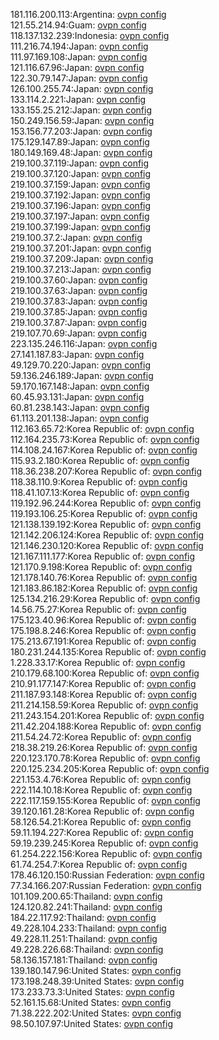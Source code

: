 181.116.200.113:Argentina: [ovpn config](vpn/181_116_200_113.ovpn)  
121.55.214.94:Guam: [ovpn config](vpn/121_55_214_94.ovpn)  
118.137.132.239:Indonesia: [ovpn config](vpn/118_137_132_239.ovpn)  
111.216.74.194:Japan: [ovpn config](vpn/111_216_74_194.ovpn)  
111.97.169.108:Japan: [ovpn config](vpn/111_97_169_108.ovpn)  
121.116.67.96:Japan: [ovpn config](vpn/121_116_67_96.ovpn)  
122.30.79.147:Japan: [ovpn config](vpn/122_30_79_147.ovpn)  
126.100.255.74:Japan: [ovpn config](vpn/126_100_255_74.ovpn)  
133.114.2.221:Japan: [ovpn config](vpn/133_114_2_221.ovpn)  
133.155.25.212:Japan: [ovpn config](vpn/133_155_25_212.ovpn)  
150.249.156.59:Japan: [ovpn config](vpn/150_249_156_59.ovpn)  
153.156.77.203:Japan: [ovpn config](vpn/153_156_77_203.ovpn)  
175.129.147.89:Japan: [ovpn config](vpn/175_129_147_89.ovpn)  
180.149.169.48:Japan: [ovpn config](vpn/180_149_169_48.ovpn)  
219.100.37.119:Japan: [ovpn config](vpn/219_100_37_119.ovpn)  
219.100.37.120:Japan: [ovpn config](vpn/219_100_37_120.ovpn)  
219.100.37.159:Japan: [ovpn config](vpn/219_100_37_159.ovpn)  
219.100.37.192:Japan: [ovpn config](vpn/219_100_37_192.ovpn)  
219.100.37.196:Japan: [ovpn config](vpn/219_100_37_196.ovpn)  
219.100.37.197:Japan: [ovpn config](vpn/219_100_37_197.ovpn)  
219.100.37.199:Japan: [ovpn config](vpn/219_100_37_199.ovpn)  
219.100.37.2:Japan: [ovpn config](vpn/219_100_37_2.ovpn)  
219.100.37.201:Japan: [ovpn config](vpn/219_100_37_201.ovpn)  
219.100.37.209:Japan: [ovpn config](vpn/219_100_37_209.ovpn)  
219.100.37.213:Japan: [ovpn config](vpn/219_100_37_213.ovpn)  
219.100.37.60:Japan: [ovpn config](vpn/219_100_37_60.ovpn)  
219.100.37.63:Japan: [ovpn config](vpn/219_100_37_63.ovpn)  
219.100.37.83:Japan: [ovpn config](vpn/219_100_37_83.ovpn)  
219.100.37.85:Japan: [ovpn config](vpn/219_100_37_85.ovpn)  
219.100.37.87:Japan: [ovpn config](vpn/219_100_37_87.ovpn)  
219.107.70.69:Japan: [ovpn config](vpn/219_107_70_69.ovpn)  
223.135.246.116:Japan: [ovpn config](vpn/223_135_246_116.ovpn)  
27.141.187.83:Japan: [ovpn config](vpn/27_141_187_83.ovpn)  
49.129.70.220:Japan: [ovpn config](vpn/49_129_70_220.ovpn)  
59.136.246.189:Japan: [ovpn config](vpn/59_136_246_189.ovpn)  
59.170.167.148:Japan: [ovpn config](vpn/59_170_167_148.ovpn)  
60.45.93.131:Japan: [ovpn config](vpn/60_45_93_131.ovpn)  
60.81.238.143:Japan: [ovpn config](vpn/60_81_238_143.ovpn)  
61.113.201.138:Japan: [ovpn config](vpn/61_113_201_138.ovpn)  
112.163.65.72:Korea Republic of: [ovpn config](vpn/112_163_65_72.ovpn)  
112.164.235.73:Korea Republic of: [ovpn config](vpn/112_164_235_73.ovpn)  
114.108.24.167:Korea Republic of: [ovpn config](vpn/114_108_24_167.ovpn)  
115.93.2.180:Korea Republic of: [ovpn config](vpn/115_93_2_180.ovpn)  
118.36.238.207:Korea Republic of: [ovpn config](vpn/118_36_238_207.ovpn)  
118.38.110.9:Korea Republic of: [ovpn config](vpn/118_38_110_9.ovpn)  
118.41.107.13:Korea Republic of: [ovpn config](vpn/118_41_107_13.ovpn)  
119.192.96.244:Korea Republic of: [ovpn config](vpn/119_192_96_244.ovpn)  
119.193.106.25:Korea Republic of: [ovpn config](vpn/119_193_106_25.ovpn)  
121.138.139.192:Korea Republic of: [ovpn config](vpn/121_138_139_192.ovpn)  
121.142.206.124:Korea Republic of: [ovpn config](vpn/121_142_206_124.ovpn)  
121.146.230.120:Korea Republic of: [ovpn config](vpn/121_146_230_120.ovpn)  
121.167.111.177:Korea Republic of: [ovpn config](vpn/121_167_111_177.ovpn)  
121.170.9.198:Korea Republic of: [ovpn config](vpn/121_170_9_198.ovpn)  
121.178.140.76:Korea Republic of: [ovpn config](vpn/121_178_140_76.ovpn)  
121.183.86.182:Korea Republic of: [ovpn config](vpn/121_183_86_182.ovpn)  
125.134.216.29:Korea Republic of: [ovpn config](vpn/125_134_216_29.ovpn)  
14.56.75.27:Korea Republic of: [ovpn config](vpn/14_56_75_27.ovpn)  
175.123.40.96:Korea Republic of: [ovpn config](vpn/175_123_40_96.ovpn)  
175.198.8.246:Korea Republic of: [ovpn config](vpn/175_198_8_246.ovpn)  
175.213.67.191:Korea Republic of: [ovpn config](vpn/175_213_67_191.ovpn)  
180.231.244.135:Korea Republic of: [ovpn config](vpn/180_231_244_135.ovpn)  
1.228.33.17:Korea Republic of: [ovpn config](vpn/1_228_33_17.ovpn)  
210.179.68.100:Korea Republic of: [ovpn config](vpn/210_179_68_100.ovpn)  
210.91.177.147:Korea Republic of: [ovpn config](vpn/210_91_177_147.ovpn)  
211.187.93.148:Korea Republic of: [ovpn config](vpn/211_187_93_148.ovpn)  
211.214.158.59:Korea Republic of: [ovpn config](vpn/211_214_158_59.ovpn)  
211.243.154.201:Korea Republic of: [ovpn config](vpn/211_243_154_201.ovpn)  
211.42.204.188:Korea Republic of: [ovpn config](vpn/211_42_204_188.ovpn)  
211.54.24.72:Korea Republic of: [ovpn config](vpn/211_54_24_72.ovpn)  
218.38.219.26:Korea Republic of: [ovpn config](vpn/218_38_219_26.ovpn)  
220.123.170.78:Korea Republic of: [ovpn config](vpn/220_123_170_78.ovpn)  
220.125.234.205:Korea Republic of: [ovpn config](vpn/220_125_234_205.ovpn)  
221.153.4.76:Korea Republic of: [ovpn config](vpn/221_153_4_76.ovpn)  
222.114.10.18:Korea Republic of: [ovpn config](vpn/222_114_10_18.ovpn)  
222.117.159.155:Korea Republic of: [ovpn config](vpn/222_117_159_155.ovpn)  
39.120.161.28:Korea Republic of: [ovpn config](vpn/39_120_161_28.ovpn)  
58.126.54.21:Korea Republic of: [ovpn config](vpn/58_126_54_21.ovpn)  
59.11.194.227:Korea Republic of: [ovpn config](vpn/59_11_194_227.ovpn)  
59.19.239.245:Korea Republic of: [ovpn config](vpn/59_19_239_245.ovpn)  
61.254.222.156:Korea Republic of: [ovpn config](vpn/61_254_222_156.ovpn)  
61.74.254.7:Korea Republic of: [ovpn config](vpn/61_74_254_7.ovpn)  
178.46.120.150:Russian Federation: [ovpn config](vpn/178_46_120_150.ovpn)  
77.34.166.207:Russian Federation: [ovpn config](vpn/77_34_166_207.ovpn)  
101.109.200.65:Thailand: [ovpn config](vpn/101_109_200_65.ovpn)  
124.120.82.241:Thailand: [ovpn config](vpn/124_120_82_241.ovpn)  
184.22.117.92:Thailand: [ovpn config](vpn/184_22_117_92.ovpn)  
49.228.104.233:Thailand: [ovpn config](vpn/49_228_104_233.ovpn)  
49.228.11.251:Thailand: [ovpn config](vpn/49_228_11_251.ovpn)  
49.228.226.68:Thailand: [ovpn config](vpn/49_228_226_68.ovpn)  
58.136.157.181:Thailand: [ovpn config](vpn/58_136_157_181.ovpn)  
139.180.147.96:United States: [ovpn config](vpn/139_180_147_96.ovpn)  
173.198.248.39:United States: [ovpn config](vpn/173_198_248_39.ovpn)  
173.233.73.3:United States: [ovpn config](vpn/173_233_73_3.ovpn)  
52.161.15.68:United States: [ovpn config](vpn/52_161_15_68.ovpn)  
71.38.222.202:United States: [ovpn config](vpn/71_38_222_202.ovpn)  
98.50.107.97:United States: [ovpn config](vpn/98_50_107_97.ovpn)  

